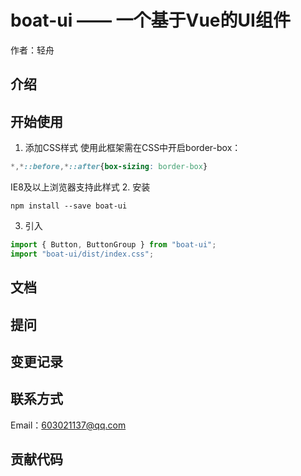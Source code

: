 # boat-ui —— 一个基于Vue的UI组件
作者：轻舟
## 介绍
## 开始使用
1. 添加CSS样式
使用此框架需在CSS中开启border-box：
```css
*,*::before,*::after{box-sizing: border-box}
```
IE8及以上浏览器支持此样式
2. 安装
```
npm install --save boat-ui
```
3. 引入
```javascript
import { Button, ButtonGroup } from "boat-ui";
import "boat-ui/dist/index.css";
```
## 文档
## 提问
## 变更记录
## 联系方式
Email：603021137@qq.com
## 贡献代码
